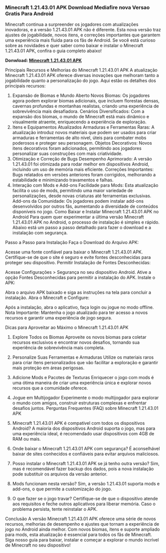 ### Minecraft 1.21.43.01 APK Download Mediafire nova Versao Gratis Para Android
Minecraft continua a surpreender os jogadores com atualizações inovadoras, e a versão 1.21.43.01 APK não é diferente. Esta nova versão traz ajustes de jogabilidade, novos itens, e correções importantes que garantem uma experiência mais fluida para os fãs de Android. Se você está curioso sobre as novidades e quer saber como baixar e instalar o Minecraft 1.21.43.01 APK, confira o guia completo abaixo!

**Donwload: [Minecraft 1.21.43.01 APK](https://modilimitado.io/pt/minecraft-apk)**

Principais Recursos e Melhorias do Minecraft 1.21.43.01 APK
A atualização Minecraft 1.21.43.01 APK oferece diversas inovações que melhoram tanto a jogabilidade quanto a personalização do jogo. Aqui estão os detalhes dos principais recursos:

1. Expansão de Biomas e Mundo Aberto
Novos Biomas: Os jogadores agora podem explorar biomas adicionais, que incluem florestas densas, cavernas profundas e montanhas realistas, criando uma experiência de sobrevivência mais desafiadora.
Cenários Diversificados: Com a expansão dos biomas, o mundo de Minecraft está mais dinâmico e visualmente atraente, enriquecendo a experiência de exploração.
2. Itens e Equipamentos Atualizados
Armaduras e Ferramentas Raras: A atualização introduz novos materiais que podem ser usados para criar armaduras e ferramentas de alto nível, úteis para combater mobs poderosos e proteger seu personagem.
Objetos Decorativos: Novos itens decorativos foram adicionados, permitindo aos jogadores personalizar suas construções com mais criatividade.
3. Otimização e Correção de Bugs
Desempenho Aprimorado: A versão 1.21.43.01 foi otimizada para rodar melhor em dispositivos Android, incluindo um uso de memória mais eficiente.
Correções Importantes: Bugs relatados em versões anteriores foram corrigidos, melhorando a estabilidade e minimizando travamentos e falhas.
4. Interação com Mods e Add-ons
Facilidade para Mods: Esta atualização facilita o uso de mods, permitindo uma maior variedade de personalizações, desde novas criaturas até ferramentas exclusivas.
Add-ons da Comunidade: Os jogadores podem instalar add-ons desenvolvidos por outros fãs, aumentando a diversidade de conteúdos disponíveis no jogo.
Como Baixar e Instalar Minecraft 1.21.43.01 APK no Android
Para quem quer experimentar a última versão Minecraft 1.21.43.01 APK no Android, o processo de instalação é simples e rápido. Abaixo está um passo a passo detalhado para fazer o download e a instalação com segurança.

Passo a Passo para Instalação
Faça o Download do Arquivo APK:

Acesse uma fonte confiável para baixar o Minecraft 1.21.43.01 APK. Certifique-se de que o site é seguro e evite fontes desconhecidas para proteger seu dispositivo.
Permitir Instalação de Fontes Desconhecidas:

Acesse Configurações > Segurança no seu dispositivo Android.
Ative a opção Fontes Desconhecidas para permitir a instalação do APK.
Instale o APK:

Abra o arquivo APK baixado e siga as instruções na tela para concluir a instalação.
Abra o Minecraft e Configure:

Após a instalação, abra o aplicativo, faça login ou jogue no modo offline.
Nota Importante: Mantenha o jogo atualizado para ter acesso a novos recursos e garantir uma experiência de jogo segura.

Dicas para Aproveitar ao Máximo o Minecraft 1.21.43.01 APK
1. Explore Todos os Biomas
Aproveite os novos biomas para coletar recursos exclusivos e encontrar novos desafios, tornando sua experiência de sobrevivência mais completa.
2. Personalize Suas Ferramentas e Armaduras
Utilize os materiais raros para criar itens personalizados que vão facilitar a exploração e garantir mais proteção em áreas perigosas.
3. Adicione Mods e Pacotes de Texturas
Enriquecer o jogo com mods é uma ótima maneira de criar uma experiência única e explorar novos recursos que a comunidade oferece.
4. Jogue em Multijogador
Experimente o modo multijogador para explorar o mundo com amigos, construir estruturas complexas e enfrentar desafios juntos.
Perguntas Frequentes (FAQ) sobre Minecraft 1.21.43.01 APK
1. Minecraft 1.21.43.01 APK é compatível com todos os dispositivos Android?
A maioria dos dispositivos Android suporta o jogo, mas para uma experiência ideal, é recomendado usar dispositivos com 4GB de RAM ou mais.

2. Onde baixar o Minecraft 1.21.43.01 APK com segurança?
É aconselhável baixar de sites conhecidos e confiáveis para evitar arquivos maliciosos.

3. Posso instalar o Minecraft 1.21.43.01 APK se já tenho outra versão?
Sim, mas é recomendável fazer backup dos dados, pois a nova instalação pode substituir os arquivos da versão anterior.

4. Mods funcionam nesta versão?
Sim, a versão 1.21.43.01 suporta mods e add-ons, o que permite a customização do jogo.

5. O que fazer se o jogo travar?
Certifique-se de que o dispositivo atende aos requisitos e feche outros aplicativos para liberar memória. Caso o problema persista, tente reinstalar o APK.

Conclusão
A versão Minecraft 1.21.43.01 APK oferece uma série de novos recursos, melhorias de desempenho e ajustes que tornam a experiência de jogo no Android ainda melhor. Com novos biomas, itens e suporte ampliado para mods, esta atualização é essencial para todos os fãs de Minecraft. Siga nosso guia para baixar, instalar e começar a explorar o mundo incrível de Minecraft no seu dispositivo!

